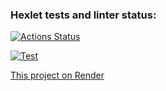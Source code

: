 ### Hexlet tests and linter status:
[![Actions Status](https://github.com/Peredery/rails-project-65/actions/workflows/hexlet-check.yml/badge.svg)](https://github.com/Peredery/rails-project-65/actions)

[![Test](https://github.com/Peredery/rails-project-65/actions/workflows/tests.yml/badge.svg)](https://github.com/Peredery/rails-project-65/actions/workflows/tests.yml)

[This project on Render](https://rails-project-65-06rf.onrender.com)
